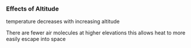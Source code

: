 ### Effects of Altitude
temperature decreases with increasing altitude

There are fewer air molecules at higher elevations this allows heat to more easily escape into space

